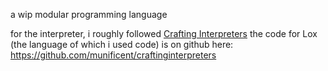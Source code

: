 a wip modular programming language

for the interpreter, i roughly followed [Crafting Interpreters](https://craftinginterpreters.com/)
the code for Lox (the language of which i used code) is on github here: https://github.com/munificent/craftinginterpreters
